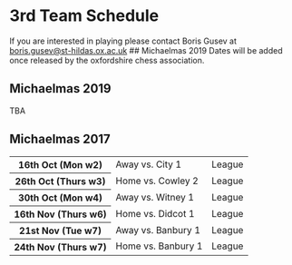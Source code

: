 # 3rd Team Schedule

If you are interested in playing please contact Boris Gusev at [boris.gusev@st-hildas.ox.ac.uk](mailto:boris.gusev@st-hildas.ox.ac.uk) ## Michaelmas 2019 Dates will be added once released by
the oxfordshire chess association.

## Michaelmas 2019

TBA

## Michaelmas 2017

<table>
	<tr>
		<th> 16th Oct (Mon w2) </th>
		<td> Away vs. City 1 </td>
		<td> League</td>
	</tr>
	<tr>
		<th> 26th Oct (Thurs w3)</th>
		<td> Home vs. Cowley 2 </td>
		<td> League</td>
	</tr>
	<tr>
		<th> 30th Oct (Mon w4)</th>
		<td> Away vs. Witney 1</td>
		<td> League</td>
	</tr>
	<tr>
		<th> 16th Nov (Thurs w6)</th>
		<td> Home vs. Didcot 1</td>
		<td> League</td>
	</tr>
	<tr>
		<th> 21st Nov (Tue w7)</th>
		<td> Away vs. Banbury 1</td>
		<td> League</td>
	</tr>
	<tr>
		<th> 24th Nov (Thurs w7)</th>
		<td> Home vs. Banbury 1</td>
		<td> League</td>
	</tr>
</table>